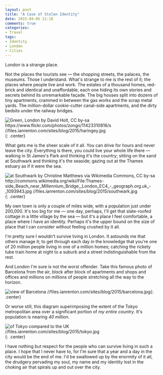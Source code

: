 ```yaml
---
layout: post
title: "A Case of Stolen Identity"
date: 2015-04-05 11:18
comments: true
categories: 
- Travel
tags:
- Identity
- London
- Cities
---
```


London is a strange place.

Not the places the tourists see &mdash; the shopping streets, the palaces, the museums. Those I understand. What's strange to me is the rest of it; the places where people live and work. The estates of a thousand homes, red-brick and identical and unaffordable, each one hiding its own stories and secrets behind its unremarkable façade. The big houses split into dozens of tiny apartments, crammed in between the gas works and the scrap metal yards. The million-dollar cookie-cutter canal-side apartments, and the dirty bedsits under the railway bridges.

![Green, London by David Holt, CC by-sa https://www.flickr.com/photos/zongo/11423310816/s //files.ianrenton.com/sites/blog/2015/haringey.jpg](Wood){: .center}

What gets me is the sheer scale of it all. You can drive for hours and never leave the city. Everything is there, you could live your whole life there &mdash; walking in St James's Park and thinking it's the country; sitting on the sand at Southwark and thinking it's the seaside; gazing out at the Thames estuary as if it were the sea.

![at Southwark by Christine Matthews via Wikimedia Commons, CC by-sa http://commons.wikimedia.org/wiki/File:Thames-side_Beach_near_Millennium_Bridge,_London_EC4_-_geograph.org.uk_-_1093943.jpg //files.ianrenton.com/sites/blog/2015/southwark.jpg](Beach){: .center}

My own town is only a couple of miles wide, with a population just under 200,000. It's too big for me &mdash; one day, perhaps, I'll get that slate-roofed cottage in a little village by the sea &mdash; but it's a place I feel comfortable, a place where I have an identity. Perhaps it's the upper bound on the size of place that I can consider without feeling crushed by it all.

I'm pretty sure I wouldn't survive living in London. It astounds me that others manage it; to get through each day in the knowledge that you're one of 20 million people living in one of a million homes; catching the rickety tube train home at night to a suburb and a street indistinguishable from the rest.

And London I'm sure is not the worst offender. Take this famous photo of Barcelona from the air, block after block of apartments and shops and offices and millions on millions of people stretching all the way to the horizon.

![view of Barcelona //files.ianrenton.com/sites/blog/2015/barcelona.jpg](Aerial){: .center}

Or worse still, this diagram superimposing the extent of the Tokyo metropolitan area over a significant portion of *my entire country*. It's population is nearing *40 million*.

![of Tokyo compared to the UK //files.ianrenton.com/sites/blog/2015/tokyo.jpg](Size){: .center}

I have nothing but respect for the people who can survive living in such a place. I hope that I never have to, for I'm sure that a year and a day in the city would be the end of me. I'd be swallowed up by the enormity of it all, the drudgery pervading my soul, my name and my identity lost in the choking air that spirals up and out over the city.
